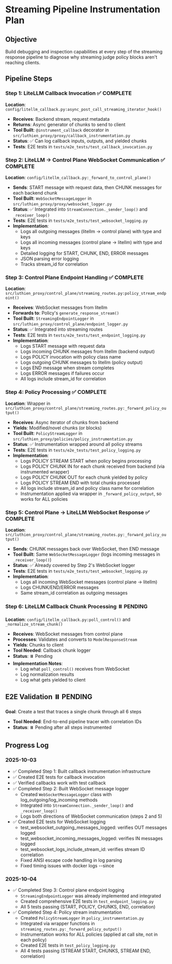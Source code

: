 # Streaming Pipeline Instrumentation Plan

## Objective
Build debugging and inspection capabilities at every step of the streaming response pipeline to diagnose why streaming judge policy blocks aren't reaching clients.

## Pipeline Steps

### Step 1: LiteLLM Callback Invocation ✅ COMPLETE
**Location**: `config/litellm_callback.py:async_post_call_streaming_iterator_hook()`
- **Receives**: Backend stream, request metadata
- **Returns**: Async generator of chunks to send to client
- **Tool Built**: `@instrument_callback` decorator in `src/luthien_proxy/proxy/callback_instrumentation.py`
- **Status**: ✅ Can log callback inputs, outputs, and yielded chunks
- **Tests**: E2E tests in `tests/e2e_tests/test_callback_invocation.py`

### Step 2: LiteLLM → Control Plane WebSocket Communication ✅ COMPLETE
**Location**: `config/litellm_callback.py:_forward_to_control_plane()`
- **Sends**: START message with request data, then CHUNK messages for each backend chunk
- **Tool Built**: `WebSocketMessageLogger` in `src/luthien_proxy/proxy/websocket_logger.py`
- **Status**: ✅ Integrated into `StreamConnection._sender_loop()` and `_receiver_loop()`
- **Tests**: E2E tests in `tests/e2e_tests/test_websocket_logging.py`
- **Implementation**:
  - Logs all outgoing messages (litellm → control plane) with type and keys
  - Logs all incoming messages (control plane → litellm) with type and keys
  - Detailed logging for START, CHUNK, END, ERROR messages
  - JSON parsing error logging
  - Tracks stream_id for correlation

### Step 3: Control Plane Endpoint Handling ✅ COMPLETE
**Location**: `src/luthien_proxy/control_plane/streaming_routes.py:policy_stream_endpoint()`
- **Receives**: WebSocket messages from litellm
- **Forwards to**: Policy's `generate_response_stream()`
- **Tool Built**: `StreamingEndpointLogger` in `src/luthien_proxy/control_plane/endpoint_logger.py`
- **Status**: ✅ Integrated into streaming routes
- **Tests**: E2E tests in `tests/e2e_tests/test_endpoint_logging.py`
- **Implementation**:
  - Logs START message with request data
  - Logs incoming CHUNK messages from litellm (backend output)
  - Logs POLICY invocation with policy class name
  - Logs outgoing CHUNK messages to litellm (policy output)
  - Logs END message when stream completes
  - Logs ERROR messages if failures occur
  - All logs include stream_id for correlation

### Step 4: Policy Processing ✅ COMPLETE
**Location**: Wrapper in `src/luthien_proxy/control_plane/streaming_routes.py:_forward_policy_output()`
- **Receives**: Async iterator of chunks from backend
- **Yields**: Modified/novel chunks (or blocks)
- **Tool Built**: `PolicyStreamLogger` in `src/luthien_proxy/policies/policy_instrumentation.py`
- **Status**: ✅ Instrumentation wrapped around all policy streams
- **Tests**: E2E tests in `tests/e2e_tests/test_policy_logging.py`
- **Implementation**:
  - Logs POLICY STREAM START when policy begins processing
  - Logs POLICY CHUNK IN for each chunk received from backend (via instrumented wrapper)
  - Logs POLICY CHUNK OUT for each chunk yielded by policy
  - Logs POLICY STREAM END with total chunks processed
  - All logs include stream_id and policy class name for correlation
  - Instrumentation applied via wrapper in `_forward_policy_output`, so works for ALL policies

### Step 5: Control Plane → LiteLLM WebSocket Response ✅ COMPLETE
**Location**: `src/luthien_proxy/control_plane/streaming_routes.py:_forward_policy_output()`
- **Sends**: CHUNK messages back over WebSocket, then END message
- **Tool Built**: Same `WebSocketMessageLogger` (logs incoming messages in `_receiver_loop()`)
- **Status**: ✅ Already covered by Step 2's WebSocket logger
- **Tests**: E2E tests in `tests/e2e_tests/test_websocket_logging.py`
- **Implementation**:
  - Logs all incoming WebSocket messages (control plane → litellm)
  - Logs CHUNK/END/ERROR messages
  - Same stream_id correlation as outgoing messages

### Step 6: LiteLLM Callback Chunk Processing ⏸️ PENDING
**Location**: `config/litellm_callback.py:poll_control()` and `_normalize_stream_chunk()`
- **Receives**: WebSocket messages from control plane
- **Processes**: Validates and converts to `ModelResponseStream`
- **Yields**: Chunks to client
- **Tool Needed**: Callback chunk logger
- **Status**: ⏸️ Pending
- **Implementation Notes**:
  - Log what `poll_control()` receives from WebSocket
  - Log normalization results
  - Log what gets yielded to client

## E2E Validation ⏸️ PENDING
**Goal**: Create a test that traces a single chunk through all 6 steps
- **Tool Needed**: End-to-end pipeline tracer with correlation IDs
- **Status**: ⏸️ Pending after all steps instrumented

## Progress Log

### 2025-10-03
- ✅ Completed Step 1: Built callback instrumentation infrastructure
- ✅ Created E2E tests for callback invocation
- ✅ Verified callbacks work with test callback
- ✅ Completed Step 2: Built WebSocket message logger
  - Created `WebSocketMessageLogger` class with log_outgoing/log_incoming methods
  - Integrated into `StreamConnection._sender_loop()` and `_receiver_loop()`
  - Logs both directions of WebSocket communication (steps 2 and 5)
- ✅ Created E2E tests for WebSocket logging
  - test_websocket_outgoing_messages_logged: verifies OUT messages logged
  - test_websocket_incoming_messages_logged: verifies IN messages logged
  - test_websocket_logs_include_stream_id: verifies stream ID correlation
  - Fixed ANSI escape code handling in log parsing
  - Fixed timing issues with docker logs --since

### 2025-10-04
- ✅ Completed Step 3: Control plane endpoint logging
  - `StreamingEndpointLogger` was already implemented and integrated
  - Created comprehensive E2E tests in `test_endpoint_logging.py`
  - All 5 tests passing (START, POLICY, CHUNKS, END, correlation)
- ✅ Completed Step 4: Policy stream instrumentation
  - Created `PolicyStreamLogger` in `policy_instrumentation.py`
  - Integrated via wrapper functions in `streaming_routes.py:_forward_policy_output()`
  - Instrumentation works for ALL policies (applied at call site, not in each policy)
  - Created E2E tests in `test_policy_logging.py`
  - All 4 tests passing (STREAM START, CHUNKS, STREAM END, correlation)
